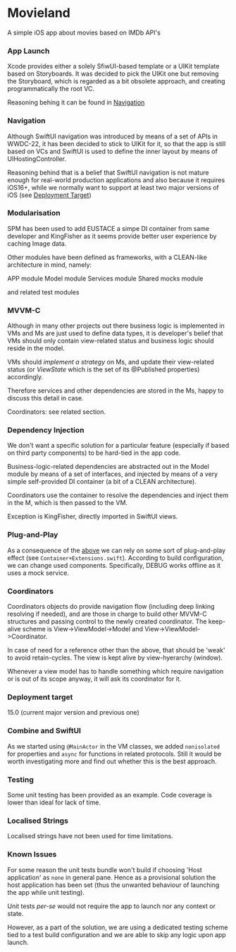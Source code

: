 # Movieland
A simple iOS app about movies based on IMDb API's

### App Launch 
Xcode provides either a solely SfiwUI-based template or a UIKit template based on Storyboards. It was decided to pick the UIKit one but removing the Storyboard, which is regarded as a bit obsolete approach, and creating programmatically the root VC. 

Reasoning behing it can be found in [Navigation](#navigation)

### Navigation
Although SwiftUI navigation was introduced by means of a set of APIs in WWDC-22, it has been decided to stick to UIKit for it, so that the app is still based on VCs and SwiftUI is used to define the inner layout by means of UIHostingController.

Reasoning behind that is a belief that SwiftUI navigation is not mature enough for real-world production applications and also because it requires iOS16+, while we normally want to support at least two major versions of iOS (see [Deployment Target](#deployment-target))

### Modularisation 
SPM has been used to add EUSTACE a simpe DI container from same developer and KingFisher as it seems provide better user experience by caching Image data.

Other modules have been defined as frameworks, with a CLEAN-like architecture in mind, namely:

APP           module
Model         module 
Services      module
Shared mocks  module

and related test modules

### MVVM-C
Although in many other projects out there business logic is implemented in VMs and Ms are just used to define data types, it is developer's belief that VMs should only contain view-related status and business logic should reside in the model. 

VMs should _implement a strategy_ on Ms, and update their view-related status (or _ViewState_ which is the set of its @Published properties) accordingly.
 
Therefore services and other dependencies are stored in the Ms, happy to discuss this detail in case.

Coordinators: see related section.

### Dependency Injection
We don't want a specific solution for a particular feature (especially if based on third party components) to be hard-tied in the app code.

Business-logic-related dependencies are abstracted out in the Model module by means of a set of interfaces, and injected by means of a very simple self-provided DI container (a bit of a CLEAN architecture).

Coordinators use the container to resolve the dependencies and inject them in the M, which is then passed to the VM.

Exception is KingFisher, directly imported in SwiftUI views. 

### Plug-and-Play
As a consequence of the [above](#dependency-injection) we can rely on some sort of plug-and-play effect (see `Container+Extensions.swift`).
According to build configuration, we can change used components.
Specifically, DEBUG works offline as it uses a mock service.

### Coordinators
Coordinators objects do provide navigation flow (including deep linking resolving if needed), and are those in charge to build other MVVM-C structures and passing control to the newly created coordinator.
The keep-alive scheme is View->ViewModel->Model and View->ViewModel->Coordinator.

In case of need for a reference other than the above, that should be 'weak' to avoid retain-cycles.
The view is kept alive by view-hyerarchy (window).

Whenever a view model has to handle something which require navigation or is out of its scope anyway, it will ask its coordinator for it.

### Deployment target
15.0 (current major version and previous one)


### Combine and SwiftUI
As we started using `@MainActor` in the VM classes, we added `nonisolated` for properties and `async` for functions in related protocols.
Still it would be worth investigating more and find out whether this is the best approach.


### Testing
Some unit testing has been provided as an example. Code coverage is lower than ideal for lack of time.


### Localised Strings
Localised strings have not been used for time limitations.

### Known Issues

For some reason the unit tests bundle won't build if choosing 'Host application' as `none` in general pane. Hence as a provisional solution the host application has been set (thus the unwanted behaviour of launching the app while unit testing).

Unit tests _per-se_ would not require the app to launch nor any context or state.

However, as a part of the solution, we are using a dedicated testing scheme tied to a test build configuration and we are able to skip any logic upon app launch.



